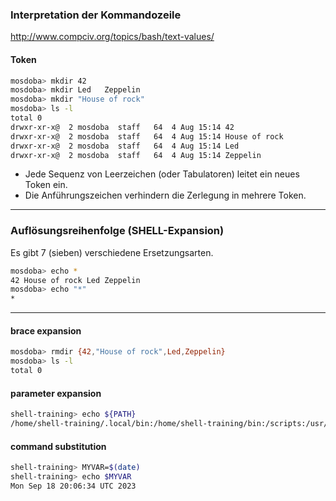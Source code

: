 ### Interpretation der Kommandozeile

http://www.compciv.org/topics/bash/text-values/

<div class="fragment" style="width:100%">

#### Token
```bash
mosdoba> mkdir 42
mosdoba> mkdir Led   Zeppelin
mosdoba> mkdir "House of rock"
mosdoba> ls -l
total 0
drwxr-xr-x@  2 mosdoba  staff   64  4 Aug 15:14 42
drwxr-xr-x@  2 mosdoba  staff   64  4 Aug 15:14 House of rock
drwxr-xr-x@  2 mosdoba  staff   64  4 Aug 15:14 Led
drwxr-xr-x@  2 mosdoba  staff   64  4 Aug 15:14 Zeppelin
```

+ Jede Sequenz von Leerzeichen (oder Tabulatoren) leitet ein neues Token ein.
+ Die Anführungszeichen verhindern die Zerlegung in mehrere Token.

</div>

---
### Auflösungsreihenfolge (SHELL-Expansion)
Es gibt 7 (sieben) verschiedene Ersetzungsarten.

```bash
mosdoba> echo *
42 House of rock Led Zeppelin
mosdoba> echo "*"
*
```

---
#### brace expansion
```bash
mosdoba> rmdir {42,"House of rock",Led,Zeppelin}
mosdoba> ls -l
total 0
```

<div class="fragment" style="width:100%">

#### parameter expansion
```bash
shell-training> echo ${PATH}
/home/shell-training/.local/bin:/home/shell-training/bin:/scripts:/usr/local/sbin:/usr/local/bin:/usr/sbin:/usr/bin:/sbin:/bin
```

</div>
<div class="fragment" style="width:100%">

#### command substitution
```bash
shell-training> MYVAR=$(date)
shell-training> echo $MYVAR
Mon Sep 18 20:06:34 UTC 2023
```

</div>